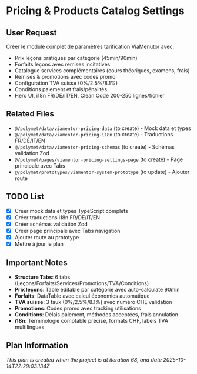 # Pricing & Products Catalog Settings

## User Request
Créer le module complet de paramètres tarification ViaMenutor avec:
- Prix leçons pratiques par catégorie (45min/90min)
- Forfaits leçons avec remises incitatives
- Catalogue services complémentaires (cours théoriques, examens, frais)
- Remises & promotions avec codes promo
- Configuration TVA suisse (0%/2.5%/8.1%)
- Conditions paiement et frais/pénalités
- Hero UI, i18n FR/DE/IT/EN, Clean Code 200-250 lignes/fichier

## Related Files
- `@/polymet/data/viamentor-pricing-data` (to create) - Mock data et types
- `@/polymet/data/viamentor-pricing-i18n` (to create) - Traductions FR/DE/IT/EN
- `@/polymet/data/viamentor-pricing-schemas` (to create) - Schémas validation Zod
- `@/polymet/pages/viamentor-pricing-settings-page` (to create) - Page principale avec Tabs
- `@/polymet/prototypes/viamentor-system-prototype` (to update) - Ajouter route

## TODO List
- [x] Créer mock data et types TypeScript complets
- [x] Créer traductions i18n FR/DE/IT/EN
- [x] Créer schémas validation Zod
- [x] Créer page principale avec Tabs navigation
- [x] Ajouter route au prototype
- [x] Mettre à jour le plan

## Important Notes
- **Structure Tabs**: 6 tabs (Leçons/Forfaits/Services/Promotions/TVA/Conditions)
- **Prix leçons**: Table éditable par catégorie avec auto-calculate 90min
- **Forfaits**: DataTable avec calcul économies automatique
- **TVA suisse**: 3 taux (0%/2.5%/8.1%) avec numéro CHE validation
- **Promotions**: Codes promo avec tracking utilisations
- **Conditions**: Délais paiement, méthodes acceptées, frais annulation
- **i18n**: Terminologie comptable précise, formats CHF, labels TVA multilingues
  
## Plan Information
*This plan is created when the project is at iteration 68, and date 2025-10-14T22:29:03.134Z*
